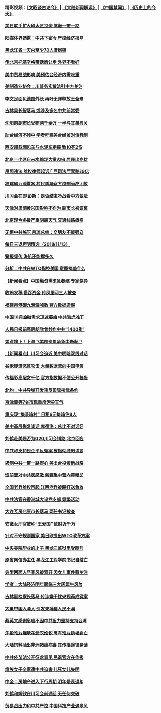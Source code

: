 #### 精彩视频：[《文昭谈古论今》](https://github.com/gfw-breaker/wenzhao/blob/master/README.md?t=11141231) | [《大陆新闻解读》](https://github.com/gfw-breaker/ntdtv-comedy/blob/master/README.md?t=11141231) | [《中国禁闻》](https://github.com/gfw-breaker/ntdtv-news/blob/master/README.md?t=11141231) | [《历史上的今天》](https://github.com/gfw-breaker/today-in-history/blob/master/README.md?t=11141231) 


#### [美日联手扩大印太区投资 抗衡一带一路](../pages/nsc413/n10851269.md?t=11141231) 

#### [陆媒体界透露：中共下密令 严控经济报导](../pages/nsc413/n10851177.md?t=11141231) 

#### [黑龙江省一天内至少70人遭绑架](../pages/nsc413/n10850235.md?t=11141231) 

#### [传北京托基辛格带话愿让步 外界不看好](../pages/nsc413/n10850793.md?t=11141231) 

#### [美中贸易战影响 美预估台经济内需吃重](../pages/nsc413/n10851024.md?t=11141231) 

#### [美制造业协会：川普务实做法引中方关注](../pages/nsc413/n10851022.md?t=11141231) 

#### [李文足面见德国外长 再吁无罪释放王全璋](../pages/nsc413/n10850837.md?t=11141231) 

#### [吉林吴长智落马 或涉及多名中共前常委](../pages/nsc413/n10850562.md?t=11141231) 

#### [沈阳前副市长受贿两千余万 一半与其弟有关](../pages/nsc413/n10850801.md?t=11141231) 

#### [助台经济不倾中 学者吁建美台经贸对话机制](../pages/nsc413/n10850866.md?t=11141231) 

#### [西安超载面包车与水泥车相撞 致10死2伤](../pages/nsc413/n10850157.md?t=11141231) 

#### [北京一小区自来水惊现大量肉虫 居民出症状](../pages/nsc413/n10850057.md?t=11141231) 

#### [吊照违法 维权律师起诉广西司法厅索赔89亿](../pages/nsc413/n10850550.md?t=11141231) 

#### [福建碳九泄露案 村民质疑官方控制治疗人数](../pages/nsc413/n10850340.md?t=11141231) 

#### [川习会在即 彭斯：是否结束冷战看中方做法](../pages/nsc413/n10849918.md?t=11141231) 

#### [天津对肃清黄兴国影响不作为 副市长被调离](../pages/nsc413/n10849681.md?t=11141231) 

#### [北京现今冬最严重阴霾天气 交通线路瘫痪](../pages/nsc413/n10850185.md?t=11141231) 

#### [无惧中共施压 帛琉总统：交朋友不能强迫](../pages/nsc413/n10850130.md?t=11141231) 

#### [每日三退声明精选（2018/11/13）](../pages/nsc413/n10850187.md?t=11141231) 

#### [警报频传 海航还能撑多久](../pages/nsc413/n10849969.md?t=11141231) 

#### [分析：中共在WTO指控美国 意图掩盖什么](../pages/nsc413/n10849991.md?t=11141231) 

#### [【新闻看点】中国融资需求急萎缩 专家惊异](../pages/nsc413/n10849584.md?t=11141231) 

#### [收贿发稿 侵吞资金 传凤凰网三人被查](../pages/nsc413/n10849788.md?t=11141231) 

#### [福建泉港碳九泄漏吨数 官方数据造假](../pages/nsc413/n10849645.md?t=11141231) 

#### [中国10月金融需求迅速萎缩 中共骑虎难下](../pages/nsc413/n10849474.md?t=11141231) 

#### [人民日报前高层胡欣曾炒作中共“1400例”](../pages/nsc413/n10843826.md?t=11141231) 

#### [差点撞上！上海飞美国班机紧急中断起飞](../pages/nsc413/n10849708.md?t=11141231) 

#### [【新闻看点】川习会迫近 美中明暗双线对话](../pages/nsc413/n10849537.md?t=11141231) 

#### [谷歌疑遭恶意攻击 大量数据流向中国电信](../pages/nsc413/n10849651.md?t=11141231) 

#### [传福彩高层贪千亿 官方指数据不便公开被轰](../pages/nsc413/n10849540.md?t=11141231) 

#### [北约：中共导弹开发违反国际核武条约](../pages/nsc413/n10849551.md?t=11141231) 

#### [京津冀等7省市现重度污染天气](../pages/nsc413/n10849015.md?t=11141231) 

#### [重庆现“集装箱村” 日租6元每箱住8人](../pages/nsc413/n10849496.md?t=11141231) 

#### [美中高层恢复谈话 库德洛：总比不对话好](../pages/nsc413/n10849556.md?t=11141231) 

#### [刘鹤赴美是否为G20川习会铺路 北京回应](../pages/nsc413/n10849419.md?t=11141231) 

#### [中共称支持民企平反冤案 被指彻底的谎言](../pages/nsc413/n10849425.md?t=11141231) 

#### [遏制中共一带一路野心 美出台投资新战略](../pages/nsc413/n10849450.md?t=11141231) 

#### [饭前要对中共表感激 新疆集中营内幕曝光](../pages/nsc413/n10849239.md?t=11141231) 

#### [全国老兵维权再起 江西老兵被殴打送急救](../pages/nsc413/n10849258.md?t=11141231) 

#### [中共法官在香港城大设党支部 频繁活动](../pages/nsc413/n10848906.md?t=11141231) 

#### [大连瓦房店原市长落马 两任书记被查](../pages/nsc413/n10848445.md?t=11141231) 


#### [安徽女厅官被称“王爱国” 敛财近千万](../pages/nsc413/n10849184.md?t=11141231) 

#### [针对不守规则国家 美日欧提出WTO改革方案](../pages/nsc413/n10848776.md?t=11141231) 

#### [中央美院毕业的才子 黑龙江监狱里受酷刑](../pages/nsc413/n10844944.md?t=11141231) 

#### [原省网信办主任 黑龙江工程学院书记自缢亡](../pages/nsc413/n10849235.md?t=11141231) 

#### [典型两面人严春风被双开 因女儿事件惹关注](../pages/nsc413/n10848360.md?t=11141231) 

#### [学者：大陆经济明年面临三大灰犀牛风险](../pages/nsc413/n10848131.md?t=11141231) 

#### [吉林副检察长落马 传涉嫌干扰央视芮成钢案](../pages/nsc413/n10848049.md?t=11141231) 

#### [大量中国人涌入 引发柬埔寨人民不满](../pages/nsc413/n10848622.md?t=11141231) 

#### [蔡英文感谢帛琉不因中共压力坚持支持台湾](../pages/nsc413/n10848339.md?t=11141231) 

#### [乐投难友继续在武汉维权 再有难友跳楼身亡](../pages/nsc413/n10847629.md?t=11141231) 

#### [大陆饲料验出非洲猪瘟病毒 其传播途径是谜](../pages/nsc413/n10847468.md?t=11141231) 

#### [中共疫苗法公开征求意见 民讽官方在作秀](../pages/nsc413/n10847921.md?t=11141231) 

#### [维族女子全家遭中共迫害 儿死女儿失明](../pages/nsc413/n10847766.md?t=11141231) 

#### [中金：房地产进入下行周期 明年是衰退年](../pages/nsc413/n10847901.md?t=11141231) 

#### [刘鹤和姆钦在川习会前通话 无任何突破](../pages/nsc413/n10848020.md?t=11141231) 

#### [贸易战压力和中共严控 中国科技产业遇寒风](../pages/nsc413/n10847923.md?t=11141231) 


